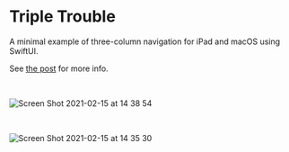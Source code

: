 # Triple Trouble

A minimal example of three-column navigation for iPad and macOS using SwiftUI.

See [the post](https://kean.blog/post/triple-trouble) for more info.

<br/>

![Screen Shot 2021-02-15 at 14 38 54](https://user-images.githubusercontent.com/1567433/107989973-6c295d00-6fa1-11eb-8e89-935571a4f47a.png)

<br/>

![Screen Shot 2021-02-15 at 14 35 30](https://user-images.githubusercontent.com/1567433/107989972-6b90c680-6fa1-11eb-98b2-4caa368963de.png)
